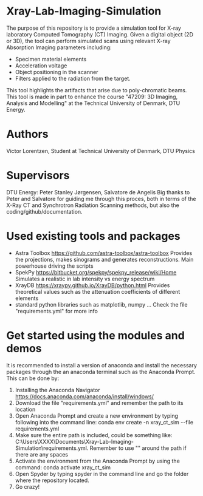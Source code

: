# Xray-Lab-Imaging-Simulation
The purpose of this repository is to provide a simulation tool for X-ray laboratory Computed Tomography (CT) Imaging. Given a digital object (2D or 3D), the tool can perform simulated scans using relevant X-ray Absorption Imaging parameters including:
- Specimen material elements
- Acceleration voltage
- Object positioning in the scanner
- Filters applied to the radiation from the target.

This tool highlights the artifacts that arise due to poly-chromatic beams. This tool is made in part to enhance the course "47209: 3D Imaging, Analysis and Modelling" at the Technical University of Denmark, DTU Energy.

# Authors
Victor Lorentzen, Student at Technical University of Denmark, DTU Physics

# Supervisors
DTU Energy:
Peter Stanley Jørgensen,
Salvatore de Angelis
Big thanks to Peter and Salvatore for guiding me through this proces, both in terms of the X-Ray CT and Synchrotron Radiation Scanning methods, but also the coding/github/documentation. 

# Used existing tools and packages
- Astra Toolbox https://github.com/astra-toolbox/astra-toolbox
    Provides the projections, makes sinograms and generates reconstructions. Main powerhouse driving the scripts
- SpekPy https://bitbucket.org/spekpy/spekpy_release/wiki/Home
    Simulates a realistic in lab intensity vs energy spectrum
- XrayDB https://xraypy.github.io/XrayDB/python.html
    Provides theoretical values such as the attenuation coefficients of different elements
- standard python libraries such as matplotlib, numpy ... Check the file "requirements.yml" for more info


# Get started using the modules and demos
It is recommended to install a version of anaconda and install the necessary packages through the an anaconda terminal such as the Anaconda Prompt.
This can be done by:
1. Installing the Anaconda Navigator https://docs.anaconda.com/anaconda/install/windows/
2. Download the file "requirements.yml" and remember the path to its location
3. Open Anaconda Prompt and create a new environment by typing following into the command line: conda env create -n xray_ct_sim --file requirements.yml
3. Make sure the entire path is included, could be something like: C:\Users\XXXX\Documents\Xray-Lab-Imaging-Simulation\requirements.yml. Remember to use "" around the path if there are any spaces
4. Activate the environment from the Anaconda Prompt by using the command: conda activate xray_ct_sim
5. Open Spyder by typing spyder in the command line and go the folder where the repository located.
6. Go crazy!

